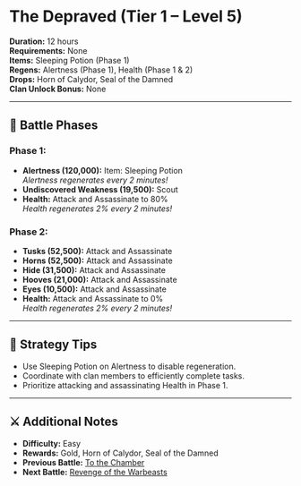 # The Depraved (Tier 1 – Level 5)

**Duration:** 12 hours  
**Requirements:** None  
**Items:** Sleeping Potion (Phase 1)  
**Regens:** Alertness (Phase 1), Health (Phase 1 & 2)  
**Drops:** Horn of Calydor, Seal of the Damned  
**Clan Unlock Bonus:** None

---

## 🧪 Battle Phases

### Phase 1:
- **Alertness (120,000):** Item: Sleeping Potion  
  *Alertness regenerates every 2 minutes!*  
- **Undiscovered Weakness (19,500):** Scout  
- **Health:** Attack and Assassinate to 80%  
  *Health regenerates 2% every 2 minutes!*

### Phase 2:
- **Tusks (52,500):** Attack and Assassinate  
- **Horns (52,500):** Attack and Assassinate  
- **Hide (31,500):** Attack and Assassinate  
- **Hooves (21,000):** Attack and Assassinate  
- **Eyes (10,500):** Attack and Assassinate  
- **Health:** Attack and Assassinate to 0%  
  *Health regenerates 2% every 2 minutes!*

---

## 🧭 Strategy Tips

- Use Sleeping Potion on Alertness to disable regeneration.  
- Coordinate with clan members to efficiently complete tasks.  
- Prioritize attacking and assassinating Health in Phase 1.

---

## ⚔️ Additional Notes

- **Difficulty:** Easy  
- **Rewards:** Gold, Horn of Calydor, Seal of the Damned  
- **Previous Battle:** [To the Chamber](to-the-chamber.md)  
- **Next Battle:** [Revenge of the Warbeasts](revenge-of-the-warbeasts.md)
